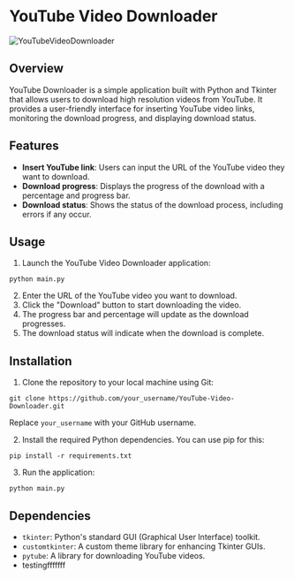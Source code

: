 # YouTube Video Downloader
![YouTubeVideoDownloader](https://github.com/chevonnefernandes/YouTube-Video-Downloader/assets/161243278/4a9ebd01-32a4-422d-9a48-09c8267c654c)

## Overview

YouTube Downloader is a simple application built with Python and Tkinter that allows users to download high resolution videos from YouTube. It provides a user-friendly interface for inserting YouTube video links, monitoring the download progress, and displaying download status.

## Features

- **Insert YouTube link**: Users can input the URL of the YouTube video they want to download.
- **Download progress**: Displays the progress of the download with a percentage and progress bar.
- **Download status**: Shows the status of the download process, including errors if any occur.

## Usage

1. Launch the YouTube Video Downloader application:
```
python main.py
```
2. Enter the URL of the YouTube video you want to download.
3. Click the "Download" button to start downloading the video.
4. The progress bar and percentage will update as the download progresses.
5. The download status will indicate when the download is complete.

## Installation

1. Clone the repository to your local machine using Git:
```
git clone https://github.com/your_username/YouTube-Video-Downloader.git
```
Replace `your_username` with your GitHub username.

2. Install the required Python dependencies. You can use pip for this:
```
pip install -r requirements.txt
```

3. Run the application:
```
python main.py
```

## Dependencies

- `tkinter`: Python's standard GUI (Graphical User Interface) toolkit.
- `customtkinter`: A custom theme library for enhancing Tkinter GUIs.
- `pytube`: A library for downloading YouTube videos.
- testingfffffff
